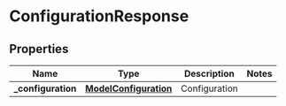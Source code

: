 
# ConfigurationResponse

## Properties
Name | Type | Description | Notes
------------ | ------------- | ------------- | -------------
**_configuration** | [**ModelConfiguration**](ModelConfiguration.md) | Configuration | 



